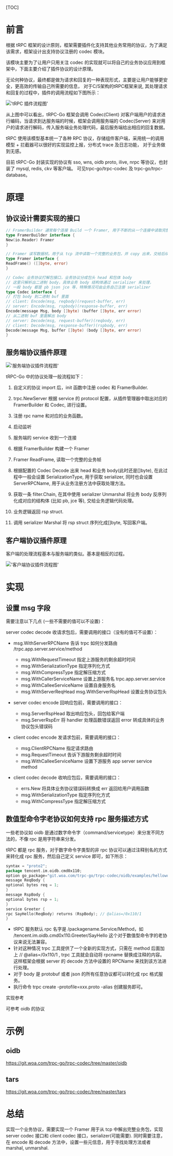 [TOC]

# 前言

根据 tRPC 框架的设计原则，框架需要插件化支持其他业务常用的协议，为了满足该需求，框架设计出支持协议注册的 codec 模块。

该模块主要为了让用户只用关注 codec 的实现就可以将自己的业务协议应用到框架中，下面主要介绍了插件协议的设计原理。

无论何种协议，最终都是做为请求和回复的一种表现形式，主要是让用户能够更安全，更高效的传输自己所需要的信息，
对于C/S架构的tRPC框架来说, 其处理请求和回复的过程中，插件的调用流程如下图所示：

![ 'tRPC 插件流程图'](/.resources/developer_guide/develop_plugins/protocol/tRPC%20Plugin%20Flowchart.png)

从上图中可以看出，tRPC-Go 框架会调用 Codec(Client)
对客户端用户的请求进行编码，当请求到达服务端的时候，框架会调用服务端的 Codec(Server) 来对用户的请求进行解码，传入服务端业务处理代码，最后服务端给出相应的回复数据。

tRPC 使用该模型基本统一了各种 RPC 协议，存储组件客户端，采用统一的调用模型 + 拦截器可以很好的实现监控上报，分布式 trace 及日志功能，
对于业务做到无感。

目前 tRPC-Go 封装实现的协议有 sso, wns, oidb proto, ilive, nrpc 等协议，也封装了 mysql, redis, ckv 等客户端。
可见trpc-go/trpc-codec 及 trpc-go/trpc-database。

# 原理

## 协议设计需要实现的接口

```go
// FramerBuilder 通常每个连接 Build 一个 Framer, 用于不断的从一个连接中读取完整业务包。
type FramerBuilder interface {
New(io.Reader) Framer
}
```

```go
// Framer 读写数据桢。用于从 tcp 流中读取一个完整的业务包，并 copy 出来，交给后续的 Docode 处理。
type Framer interface {
ReadFrame() ([]byte, error)
}
```

```go
// Codec 业务协议打解包接口，业务协议分成包头 head 和包体 body
// 这里只解析出二进制 body，具体业务 body 结构体通过 serializer 来处理，
// 一般 body 都是 pb json jce 等，特殊情况可由业务自己注册 serializer
type Codec interface {
// 打包 body 到二进制 buf 里面
// client: Encode(msg, reqbody)(request-buffer, err)
// server: Encode(msg, rspbody)(response-buffer, err)
Encode(message Msg, body []byte) (buffer []byte, err error)
// 从二进制 buf 里面解出 body
// server: Decode(msg, request-buffer)(reqbody, err)
// client: Decode(msg, response-buffer)(rspbody, err)
Decode(message Msg, buffer []byte) (body []byte, err error)
}
```

## 服务端协议插件原理

![ '服务端协议插件流程图'](/.resources/developer_guide/develop_plugins/protocol/Server-side%20Protocol%20Plugin%20Flowchart.png)

tRPC-Go 中的协议处理一般流程如下：

1. 自定义的协议 import 后，init 函数中注册 codec 和 FramerBuilder.

2. trpc.NewServer 根据 service 的 protocol 配置，从插件管理器中取出对应的 FramerBuilder 和 Codec, 进行设置。

3. 注册 rpc name 和对应的业务函数。

4. 启动监听

5. 服务端的 service 收到一个连接

6. 根据 FramerBuilder 构建一个 Framer

7. Framer ReadFrame, 读取一个完整的业务帧

8. 根据配置的 Codec Decode 出来 head 和业务 body(此时还是[]byte), 在此过程中一般会设置 SerializationType, 用于获取 serializer,
   同时也会设置 ServerRPCName, 用于从业务注册方法中获取处理方法。

9. 获取一条 filter.Chain, 在其中使用 serializer Unmarshal 将业务 body 反序列化成对应的结构体 (比如 pb, jce 等), 交给业务逻辑代码处理。

10. 业务逻辑返回 rsp struct.

11. 调用 serializer Marshal 将 rsp struct 序列化成[]byte, 写回客户端。

## 客户端协议插件原理

客户端的处理流程基本与服务端的类似。基本是相反的过程。

![ '客户端协议插件流程图'](/.resources/developer_guide/develop_plugins/protocol/Client-side%20Protocol%20Plugin%20Flowchart.png)

# 实现

## 设置 msg 字段

需要注意以下几点 (一些不需要的值可以不设置)：

server codec decode 收请求包后，需要调用的接口（没有的值可不设置）：

- msg.WithServerRPCName 告诉 trpc 如何分发路由 /trpc.app.server.service/method
    - msg.WithRequestTimeout 指定上游服务的剩余超时时间
    - msg.WithSerializationType 指定序列化方式
    - msg.WithCompressType 指定解压缩方式
    - msg.WithCallerServiceName 设置上游服务名 trpc.app.server.service
    - msg.WithCalleeServiceName 设置自身服务名
    - msg.WithServerReqHead msg.WithServerRspHead 设置业务协议包头


- server codec encode 回响应包前，需要调用的接口：

    - msg.ServerRspHead 取出响应包头，回包给客户端
    - msg.ServerRspErr 将 handler 处理函数错误返回 error 转成具体的业务协议包头错误码


- client codec encode 发请求包前，需要调用的接口：

    - msg.ClientRPCName 指定请求路由
    - msg.RequestTimeout 告诉下游服务剩余超时时间
    - msg.WithCalleeServiceName 设置下游服务 app server service method

- client codec decode 收响应包后，需要调用的接口：
    - errs.New 将具体业务协议错误码转换成 err 返回给用户调用函数
    - msg.WithSerializationType 指定序列化方式
    - msg.WithCompressType 指定解压缩方式

## 数值型命令字老协议如何支持 rpc 服务描述方式

一些老协议如 oidb 是通过数字命令字（command/servicetype）来分发不同方法的，不像 rpc 是用字符串来分发。

tRPC 都是 rpc 服务，对于数字命令字类型的非 rpc 协议可以通过注释别名的方式来转化成 rpc 服务，然后自己定义 service 即可，如下所示：


```go
syntax = "proto2";
package tencent.im.oidb.cmd0x110;
option go_package="git.woa.com/trpc-go/trpc-codec/oidb/examples/helloworld/cmd0x110";
message ReqBody {
optional bytes req = 1;
}
message RspBody {
optional bytes rsp = 1;
}
service Greeter {
rpc SayHello(ReqBody) returns (RspBody); // @alias=/0x110/1
}
```
- tRPC 服务默认 rpc 名字是 /packagename.Service/Method，如 /tencent.im.oidb.cmd0x110.Greeter/SayHello 这个对于数值型命令字的老协议来说无法兼容。
- 针对这种情况 trpc 工具提供了一个全新的实现方式，只需在 method 后面加上 // @alias=/0x110/1 , trpc 工具就会自动将 rpcname 替换成注释的内容。这样框架会根据 server 的 decode 方法中设置的 RPCName 来找到该方法进行处理。
- 对于 body 是 protobuf 或者 json 的所有任意协议都可以转化成 rpc 格式服务。
- 执行命令 trpc create -protofile=xxx.proto -alias 创建服务即可。

实现参考

可参考 oidb 的协议

# 示例

## oidb

https://git.woa.com/trpc-go/trpc-codec/tree/master/oidb

## tars

https://git.woa.com/trpc-go/trpc-codec/tree/master/tars

# 总结

实现一个业务协议，需要实现一个 Framer 用于从 tcp 中解出完整业务包，实现 server codec 接口和 client codec 接口，serializer(可能需要).
同时需要注意，在 encode 和 decode 方法中，设置一些元信息，用于寻找处理方法或者 marshal, unmarshal.

